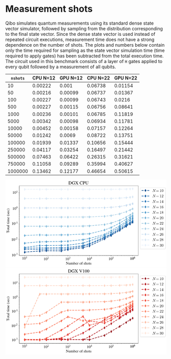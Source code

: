 # Measurement shots

Qibo simulates quantum measurements using its standard dense state vector
simulator, followed by sampling from the distribution corresponding to the final
state vector. Since the dense state vector is used instead of repeated circuit
executions, measurement time does not have a strong dependence on the number of
shots.
The plots and numbers below contain only the time required for sampling
as the state vector simulation time (time required to apply gates) has been
subtracted from the total execution time. The circuit used in this benchmark
consists of a layer of ``H`` gates applied to every qubit followed by a
measurement of all qubits.


`nshots` | CPU N=12 | GPU N=12 | CPU N=22 | GPU N=22
-- | -- | -- | -- | --
10 | 0.00222 | 0.001 | 0.06738 | 0.01154
50 | 0.00216 | 0.00099 | 0.06737 | 0.01367
100 | 0.00227 | 0.00099 | 0.06743 | 0.0216
500 | 0.00227 | 0.00115 | 0.06756 | 0.08641
1000 | 0.00236 | 0.00101 | 0.06785 | 0.11819
5000 | 0.00342 | 0.00098 | 0.06934 | 0.11781
10000 | 0.00452 | 0.00158 | 0.07157 | 0.12264
50000 | 0.01242 | 0.0069 | 0.08722 | 0.13751
100000 | 0.01939 | 0.01337 | 0.10656 | 0.15444
250000 | 0.04117 | 0.03254 | 0.16497 | 0.21442
500000 | 0.07463 | 0.06422 | 0.26315 | 0.31621
750000 | 0.11058 | 0.09289 | 0.35994 | 0.40627
1000000 | 0.13462 | 0.12177 | 0.46654 | 0.50615

![shots-cpu](../images/qibo_shots_cpu.png)
![shots-gpu](../images/qibo_shots_gpu.png)
